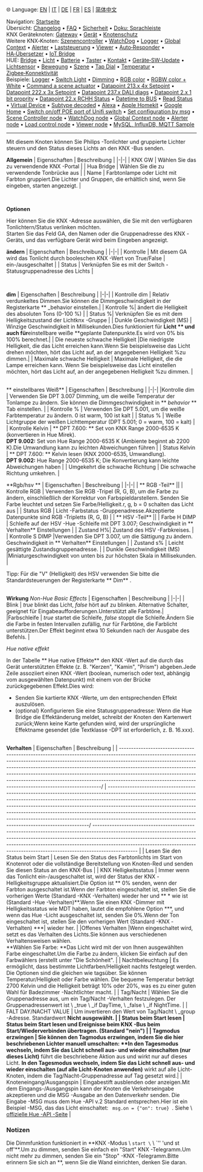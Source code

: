 🌐 Language: [EN](/node-red-contrib-knx-ultimate/wiki/HUE+Light) | [IT](/node-red-contrib-knx-ultimate/wiki/it-HUE+Light) | [DE](/node-red-contrib-knx-ultimate/wiki/de-HUE+Light) | [FR](/node-red-contrib-knx-ultimate/wiki/fr-HUE+Light) | [ES](/node-red-contrib-knx-ultimate/wiki/es-HUE+Light) | [简体中文](/node-red-contrib-knx-ultimate/wiki/zh-CN-HUE+Light)
<!-- NAV START -->
Navigation: [Startseite](https://supergiovane.github.io/node-red-contrib-knx-ultimate/wiki/de-Home)  
Übersicht: [Changelog](https://github.com/Supergiovane/node-red-contrib-knx-ultimate/blob/master/CHANGELOG.md) • [FAQ](https://supergiovane.github.io/node-red-contrib-knx-ultimate/wiki/de-FAQ-Troubleshoot) • [Sicherheit](https://supergiovane.github.io/node-red-contrib-knx-ultimate/wiki/de-SECURITY) • [Doku: Sprachleiste](https://supergiovane.github.io/node-red-contrib-knx-ultimate/wiki/de-Docs-Language-Bar)  
KNX Geräteknoten: [Gateway](https://supergiovane.github.io/node-red-contrib-knx-ultimate/wiki/de-Gateway-configuration) • [Gerät](https://supergiovane.github.io/node-red-contrib-knx-ultimate/wiki/de-Device) • [Knotenschutz](https://supergiovane.github.io/node-red-contrib-knx-ultimate/wiki/de-Protections)  
Weitere KNX‑Knoten: [Szenencontroller](https://supergiovane.github.io/node-red-contrib-knx-ultimate/wiki/de-SceneController-Configuration) • [WatchDog](https://supergiovane.github.io/node-red-contrib-knx-ultimate/wiki/de-WatchDog-Configuration) • [Logger](https://supergiovane.github.io/node-red-contrib-knx-ultimate/wiki/de-Logger-Configuration) • [Global Context](https://supergiovane.github.io/node-red-contrib-knx-ultimate/wiki/de-GlobalVariable) • [Alerter](https://supergiovane.github.io/node-red-contrib-knx-ultimate/wiki/de-Alerter-Configuration) • [Laststeuerung](https://supergiovane.github.io/node-red-contrib-knx-ultimate/wiki/de-LoadControl-Configuration) • [Viewer](https://supergiovane.github.io/node-red-contrib-knx-ultimate/wiki/de-knxUltimateViewer) • [Auto‑Responder](https://supergiovane.github.io/node-red-contrib-knx-ultimate/wiki/de-KNXAutoResponder) • [HA‑Übersetzer](https://supergiovane.github.io/node-red-contrib-knx-ultimate/wiki/de-HATranslator) • [IoT Bridge](https://supergiovane.github.io/node-red-contrib-knx-ultimate/wiki/de-IoT-Bridge-Configuration)  
HUE: [Bridge](https://supergiovane.github.io/node-red-contrib-knx-ultimate/wiki/de-HUE%20Bridge%20configuration) • [Licht](https://supergiovane.github.io/node-red-contrib-knx-ultimate/wiki/de-HUE%20Light) • [Batterie](https://supergiovane.github.io/node-red-contrib-knx-ultimate/wiki/de-HUE%20Battery) • [Taster](https://supergiovane.github.io/node-red-contrib-knx-ultimate/wiki/de-HUE%20Button) • [Kontakt](https://supergiovane.github.io/node-red-contrib-knx-ultimate/wiki/de-HUE%20Contact%20sensor) • [Geräte‑SW‑Update](https://supergiovane.github.io/node-red-contrib-knx-ultimate/wiki/de-HUE%20Device%20software%20update) • [Lichtsensor](https://supergiovane.github.io/node-red-contrib-knx-ultimate/wiki/de-HUE%20Light%20sensor) • [Bewegung](https://supergiovane.github.io/node-red-contrib-knx-ultimate/wiki/de-HUE%20Motion) • [Szene](https://supergiovane.github.io/node-red-contrib-knx-ultimate/wiki/de-HUE%20Scene) • [Tap Dial](https://supergiovane.github.io/node-red-contrib-knx-ultimate/wiki/de-HUE%20Tapdial) • [Temperatur](https://supergiovane.github.io/node-red-contrib-knx-ultimate/wiki/de-HUE%20Temperature%20sensor) • [Zigbee‑Konnektivität](https://supergiovane.github.io/node-red-contrib-knx-ultimate/wiki/de-HUE%20Zigbee%20connectivity)  
Beispiele: [Logger](https://supergiovane.github.io/node-red-contrib-knx-ultimate/wiki/de-Logger-Sample) • [Switch Light](https://supergiovane.github.io/node-red-contrib-knx-ultimate/wiki/-Sample---Switch-light) • [Dimming](https://supergiovane.github.io/node-red-contrib-knx-ultimate/wiki/-Sample---Dimming) • [RGB color](https://supergiovane.github.io/node-red-contrib-knx-ultimate/wiki/-Sample---RGB-Color) • [RGBW color + White](https://supergiovane.github.io/node-red-contrib-knx-ultimate/wiki/-Sample---RGBW-Color-plus-White) • [Command a scene actuator](https://supergiovane.github.io/node-red-contrib-knx-ultimate/wiki/-Sample---Control-a-scene-actuator) • [Datapoint 213.x 4x Setpoint](https://supergiovane.github.io/node-red-contrib-knx-ultimate/wiki/-Sample---DPT213) • [Datapoint 222.x 3x Setpoint](https://supergiovane.github.io/node-red-contrib-knx-ultimate/wiki/-Sample---DPT222) • [Datapoint 237.x DALI diags](https://supergiovane.github.io/node-red-contrib-knx-ultimate/wiki/-Sample---DPT237) • [Datapoint 2.x 1 bit proprity](https://supergiovane.github.io/node-red-contrib-knx-ultimate/wiki/-Sample---DPT2) • [Datapoint 22.x RCHH Status](https://supergiovane.github.io/node-red-contrib-knx-ultimate/wiki/-Sample---DPT22) • [Datetime to BUS](https://supergiovane.github.io/node-red-contrib-knx-ultimate/wiki/-Sample---DateTime-to-BUS) • [Read Status](https://supergiovane.github.io/node-red-contrib-knx-ultimate/wiki/-Sample---Read-value-from-Device) • [Virtual Device](https://supergiovane.github.io/node-red-contrib-knx-ultimate/wiki/-Sample---Virtual-Device) • [Subtype decoded](https://supergiovane.github.io/node-red-contrib-knx-ultimate/wiki/-Sample---Subtype) • [Alexa](https://supergiovane.github.io/node-red-contrib-knx-ultimate/wiki/-Sample---Alexa) • [Apple Homekit](https://supergiovane.github.io/node-red-contrib-knx-ultimate/wiki/-Sample---Apple-Homekit) • [Google Home](https://supergiovane.github.io/node-red-contrib-knx-ultimate/wiki/-Sample---Google-Assistant) • [Switch on/off POE port of Unifi switch](https://supergiovane.github.io/node-red-contrib-knx-ultimate/wiki/-Sample---UnifiPOE) • [Set configuration by msg](https://supergiovane.github.io/node-red-contrib-knx-ultimate/wiki/-Sample-setConfig) • [Scene Controller node](https://supergiovane.github.io/node-red-contrib-knx-ultimate/wiki/Sample-Scene-Node) • [WatchDog node](https://supergiovane.github.io/node-red-contrib-knx-ultimate/wiki/-Sample---WatchDog) • [Global Context node](https://supergiovane.github.io/node-red-contrib-knx-ultimate/wiki/SampleGlobalContextNode) • [Alerter node](https://supergiovane.github.io/node-red-contrib-knx-ultimate/wiki/SampleAlerter) • [Load control node](https://supergiovane.github.io/node-red-contrib-knx-ultimate/wiki/SampleLoadControl) • [Viewer node](https://supergiovane.github.io/node-red-contrib-knx-ultimate/wiki/knxUltimateViewer) • [MySQL, InfluxDB, MQTT Sample](https://supergiovane.github.io/node-red-contrib-knx-ultimate/wiki/Sample-KNX2MQTT-KNX2MySQL-KNX2InfluxDB)
<!-- NAV END -->
---

<p> Mit diesem Knoten können Sie Philips -Tonlichter und gruppierte Lichter steuern und den Status dieses Lichts an den KNX -Bus senden.</p>

**Allgemein**
| Eigenschaften | Beschreibung |
|-|-|
| KNX GW | Wählen Sie das zu verwendende KNX -Portal |
| Hua Bridge | Wählen Sie die zu verwendende Tonbrücke aus |
| Name | Farbtonlampe oder Licht mit Farbton gruppiert.Die Lichter und Gruppen, die erhältlich sind, wenn Sie eingeben, starten angezeigt. |

<br/>

**Optionen**

Hier können Sie die KNX -Adresse auswählen, die Sie mit den verfügbaren Tonlichtern/Status verlinken möchten.<br/>
Starten Sie das Feld GA, den Namen oder die Gruppenadresse des KNX -Geräts, und das verfügbare Gerät wird beim Eingeben angezeigt.

**ändern**
| Eigenschaften | Beschreibung |
|-|-|
| Kontrolle | Mit diesem GA wird das Tonlicht durch booleschen KNX -Wert von True/False | ein-/ausgeschaltet |
| Status | Verknüpfen Sie es mit der Switch -Statusgruppenadresse des Lichts |

<br/>

**dim**
| Eigenschaften | Beschreibung |
|-|-|
| Kontrolle dim | Relativ verdunkeltes Dimmen.Sie können die Dimmgeschwindigkeit in der Registerkarte \*\* _behavior einstellen.|
| Kontrolle %| ändert die Helligkeit des absoluten Tons (0-100 %) |
| Status %| Verknüpfen Sie es mit dem Helligkeitszustand der Lichtknx -Gruppe |
| Dunkle Geschwindigkeit (MS) | Winzige Geschwindigkeit in Millisekunden.Dies funktioniert für **Licht ** und auch für**einstellbare weiße \*\*geplante Datenpunkte.Es wird von 0% bis 100% berechnet.|
| Die neueste schwache Helligkeit |Die niedrigste Helligkeit, die das Licht erreichen kann.Wenn Sie beispielsweise das Licht drehen möchten, hört das Licht auf, an der angegebenen Helligkeit %zu dimmen.|
| Maximale schwache Helligkeit | Maximale Helligkeit, die die Lampe erreichen kann. Wenn Sie beispielsweise das Licht einstellen möchten, hört das Licht auf, an der angegebenen Helligkeit %zu dimmen. |

<br/> ** einstellbares Weiß** | Eigenschaften | Beschreibung |
|-|-|
|Kontrolle dim | Verwenden Sie DPT 3.007 Dimming, um die weiße Temperatur der Tonlampe zu ändern. Sie können die Dimmgeschwindigkeit in \*\* _behavior_ \*\* Tab einstellen. |
| Kontrolle % | Verwenden Sie DPT 5.001, um die weiße Farbtemperatur zu ändern. 0 ist warm, 100 ist kalt |
| Status % | Weiße Lichtgruppe der weißen Lichttemperatur (DPT 5.001; 0 = warm, 100 = kalt) |
| Kontrolle Kelvin | ** DPT 7.600: ** Set von KNX Range 2000-6535 K (konvertieren in Hue Mirek). <br/>**DPT 9.002:** Set von Hue Range 2000-6535 K (Ambiente beginnt ab 2200 K).Die Umwandlung kann zu leichten Abweichungen führen |
| Status Kelvin | ** DPT 7.600: ** Kelvin lesen (KNX 2000-6535, Umwandlung).<br/>**DPT 9.002:** Hue Range 2000-6535 K; Die Konvertierung kann leichte Abweichungen haben |
| Umgekehrt die schwache Richtung | Die schwache Richtung umkehren. |
<br/>

\*\*Rgb/hsv \*\*
| Eigenschaften | Beschreibung |
|-|-|
| ** RGB -Teil** ||
| Kontrolle RGB | Verwenden Sie RGB -Tripel (R, G, B), um die Farbe zu ändern, einschließlich der Korrektur von Farbspieldarstellern. Senden Sie Farbe leuchtet und setzen Sie Farbe/Helligkeit.r, g, b = 0 schalten das Licht aus |
| Status RGB | Licht -Farbstatus -Gruppenadresse.Akzeptierte Datenpunkte sind RGB -Tripletts (R, G, B) |
| ** HSV -Teil** ||
| Farbe H DIMP | Schleife auf der HSV -Hue -Schleife mit DPT 3.007; Geschwindigkeit in ** Verhalten** Einstellungen |
| Zustand H%| Zustand des HSV -Farbkreises. |
| Kontrolle S DIMP |Verwenden Sie DPT 3.007, um die Sättigung zu ändern. Geschwindigkeit in ** Verhalten** Einstellungen |
| Zustand s% | Leicht gesättigte Zustandsgruppenadresse. |
| Dunkle Geschwindigkeit (MS) |Miniaturgeschwindigkeit von unten bis zur höchsten Skala in Millisekunden. |

Tipp: Für die "V" (Helligkeit) des HSV verwenden Sie bitte die Standardsteuerungen der Registerkarte ** Dim** .

<br/> **Wirkung** _Non-Hue Basic Effects_
| Eigenschaften | Beschreibung |
|-|-|
| Blink | _true_ blinkt das Licht, _false_ hört auf zu blinken. Alternative Schalter, geeignet für Eingabeaufforderungen.Unterstützt alle Farbtöne.|
|Farbschleife | _true_ startet die Schleife, _false_ stoppt die Schleife.Ändern Sie die Farbe in festen Intervallen zufällig, nur für Farbtöne, die Farblicht unterstützen.Der Effekt beginnt etwa 10 Sekunden nach der Ausgabe des Befehls. |

_Hue native effekt_

In der Tabelle ** Hue native Effekte** den KNX -Wert auf die durch das Gerät unterstützten Effekte (z. B. "Kerzen", "Kamin", "Prism") abgeben.Jede Zeile assoziiert einen KNX -Wert (boolean, numerisch oder text, abhängig vom ausgewählten Datenpunkt) mit einem von der Brücke zurückgegebenen Effekt.Dies wird:

- Senden Sie kartierte KNX -Werte, um den entsprechenden Effekt auszulösen.
- (optional) Konfigurieren Sie eine Statusgruppenadresse: Wenn die Hue Bridge die Effektänderung meldet, schreibt der Knoten den Kartenwert zurück;Wenn keine Karte gefunden wird, wird der ursprüngliche Effektname gesendet (die Textklasse -DPT ist erforderlich, z. B. 16.xxx).

<br/> **Verhalten** | Eigenschaften | Beschreibung |
| ----------------------------------------------------------------------------------------------------------------------------------------------------------------------------------------------------------------------------------------------------------------------------------------------------------------------------------------------------------------------------------------------------------------------------------------------------------------------------/ | ----------------------------------------------------------------------------------------------------------------------------------------------------------------------------------------------------------------------------------------------------------------------------------------------------------------------------------------------------------------------------------------------------------------------------------------------------------------------------/ ------------------------------------------------------------------------------------------------------------------------------------------------------------------------------------------------------------------------------------------------------------------------------------------------------------------------------------------ |
| Lesen Sie den Status beim Start | Lesen Sie den Status des Farbtonlichts im Start von Knotenrot oder die vollständige Bereitstellung von Knoten-Red und senden Sie diesen Status an den KNX-Bus |
| KNX Helligkeitsstatus | Immer wenn das Tonlicht ein-/ausgeschaltet ist, wird der Status der KNX -Helligkeitsgruppe aktualisiert.Die Option ist ** 0% senden, wenn der Farbton ausgeschaltet ist.Wenn der Farbton eingeschaltet ist, stellen Sie die vorherigen Werte (Standard -KNX -Verhalten) wieder her und ** * wie ist (Standard -Hue -Verhalten)**.Wenn Sie einen KNX -Dimmer mit Helligkeitsstatus wie MDT haben, lautet die empfohlene Option \*\*\*, und wenn das Hue -Licht ausgeschaltet ist, senden Sie 0%.Wenn der Ton eingeschaltet ist, stellen Sie den vorherigen Wert (Standard -KNX -Verhalten) \*\*\*| wieder her. |
|Offenes Verhalten |Wenn eingeschaltet wird, setzt es das Verhalten des Lichts.Sie können aus verschiedenen Verhaltensweisen wählen. <br/> \*\*Wählen Sie Farbe: \*\*Das Licht wird mit der von Ihnen ausgewählten Farbe eingeschaltet.Um die Farbe zu ändern, klicken Sie einfach auf den Farbwählers (erstellt unter "Die Schönheit". |
| Nachtbeleuchtung | Es ermöglicht, dass bestimmte Lichtfarben/Helligkeit nachts festgelegt werden. Die Optionen sind die gleichen wie tagsüber. Sie können Temperatur/Helligkeit oder Farbe wählen. Die bequeme Temperatur beträgt 2700 Kelvin und die Helligkeit beträgt 10% oder 20%, was es zu einer guten Wahl für Badezimmer -Nachtlichter macht. |
| Tag/Nacht | Wählen Sie die Gruppenadresse aus, um ein Tag/Nacht -Verhalten festzulegen. Der Gruppenadressenwert ist \ _true \ _if DayTime, \ _false \ _if NightTime. |
| FALT DAY/NACHT VALUE | Um invertieren den Wert von Tag/Nacht \ _group -Adresse. Standardwert **Nicht ausgewählt. |
| Status beim Start lesen | Status beim Start lesen und Ereignisse beim KNX -Bus beim Start/Wiederverbinden übertragen. (Standard "nein") |
| Tagmodus erzwingen | Sie können den Tagmodus erzwingen, indem Sie die hier beschriebenen Lichter manuell umschalten: \*\*In den Tagesmodus wechseln, indem Sie das Licht schnell aus- und wieder einschalten (nur dieses Licht)** führt die beschriebene Aktion aus und wirkt nur auf dieses Licht. **In den Tagesmodus wechseln, indem Sie das Licht schnell aus- und wieder einschalten (auf alle Licht-Knoten anwenden)** wirkt auf alle Licht-Knoten, indem die Tag/Nacht-Gruppenadresse auf Tag gesetzt wird.|
| Knoteneingang/Ausgangspin | Eingabestift ausblenden oder anzeigen.Mit dem Eingangs-/Ausgangspin kann der Knoten die Verkehrseingabe akzeptieren und die MSG -Ausgabe an den Datenverkehr senden. Die Eingabe -MSG muss dem Hue -API v.2 Standard entsprechen.Hier ist ein Beispiel -MSG, das das Licht einschaltet: <Code> msg.on = {"on": true} </code>. Siehe \ [offizielle Hue -API -Seite](§url0§) |

### Notizen

Die Dimmfunktion funktioniert in \*\*KNX -Modus \ `start \` \ `'' 'und st off'**.Um zu dimmen, senden Sie einfach ein "Start" KNX -Telegramm.Um nicht mehr zu dimmen, senden Sie ein "Stop" -KNX -Telegramm.Bitte erinnern Sie sich an \*\*, wenn Sie die Wand einrichten, denken Sie daran.

<br/>

<br/>
